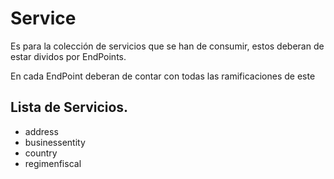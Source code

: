 # Service
Es para la colección de servicios que se han de consumir, estos deberan de estar dividos por EndPoints.

En cada EndPoint deberan de contar con todas las ramificaciones de este

## Lista de Servicios.
* address
* businessentity
* country
* regimenfiscal